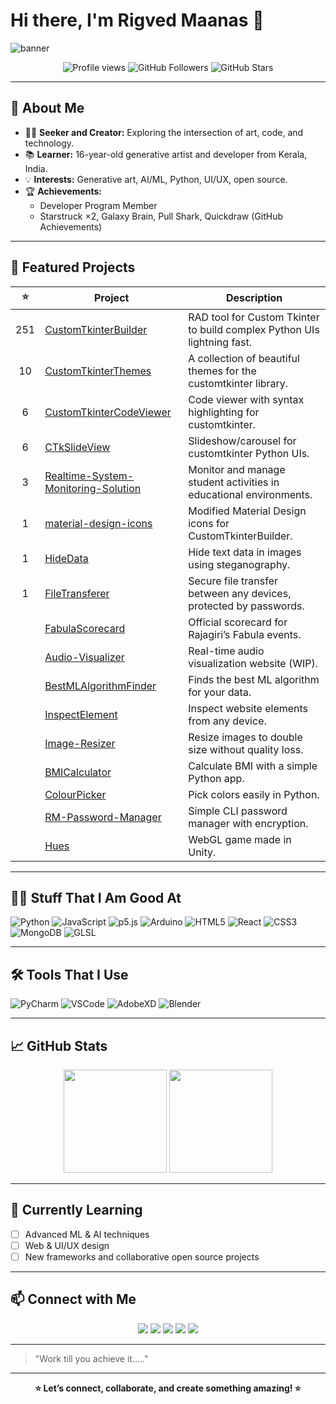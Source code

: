 # Hi there, I'm Rigved Maanas 👋

![banner](https://readme-typing-svg.demolab.com?font=Fira+Code&size=28&pause=1000&color=36BCF7&width=800&height=50&lines=Generative+Artist+%7C+Developer+%7C+Lifelong+Learner;Creating+Art+with+Code+from+Kerala%2C+India)

<p align="center">
  <img src="https://komarev.com/ghpvc/?username=rigvedmaanas&style=flat-square&color=36bcf7" alt="Profile views"/>
  <img src="https://img.shields.io/github/followers/rigvedmaanas?label=Followers&style=flat-square&color=36bcf7" alt="GitHub Followers"/>
  <img src="https://img.shields.io/github/stars/rigvedmaanas?label=Stars&style=flat-square&color=36bcf7" alt="GitHub Stars"/>
</p>

---

## 👋 About Me

- 🧑‍💻 **Seeker and Creator:** Exploring the intersection of art, code, and technology.
- 📚 **Learner:** 16-year-old generative artist and developer from Kerala, India.
- 💡 **Interests:** Generative art, AI/ML, Python, UI/UX, open source.
- 🏆 **Achievements:**  
  - Developer Program Member  
  - Starstruck ×2, Galaxy Brain, Pull Shark, Quickdraw (GitHub Achievements)

---

## 🚀 Featured Projects

| ⭐️ | Project | Description |
|:-:|---------|-------------|
| 251 | [CustomTkinterBuilder](https://github.com/rigvedmaanas/CustomTkinterBuilder) | RAD tool for Custom Tkinter to build complex Python UIs lightning fast. |
| 10 | [CustomTkinterThemes](https://github.com/rigvedmaanas/CustomTkinterThemes) | A collection of beautiful themes for the customtkinter library. |
| 6 | [CustomTkinterCodeViewer](https://github.com/rigvedmaanas/CustomTkinterCodeViewer) | Code viewer with syntax highlighting for customtkinter. |
| 6 | [CTkSlideView](https://github.com/rigvedmaanas/CTkSlideView) | Slideshow/carousel for customtkinter Python UIs. |
| 3 | [Realtime-System-Monitoring-Solution](https://github.com/rigvedmaanas/Realtime-System-Monitoring-Solution) | Monitor and manage student activities in educational environments. |
| 1 | [material-design-icons](https://github.com/rigvedmaanas/material-design-icons) | Modified Material Design icons for CustomTkinterBuilder. |
| 1 | [HideData](https://github.com/rigvedmaanas/HideData) | Hide text data in images using steganography. |
| 1 | [FileTransferer](https://github.com/rigvedmaanas/FileTransferer) | Secure file transfer between any devices, protected by passwords. |
|   | [FabulaScorecard](https://github.com/rigvedmaanas/FabulaScorecard) | Official scorecard for Rajagiri’s Fabula events. |
|   | [Audio-Visualizer](https://github.com/rigvedmaanas/Audio-Visualizer) | Real-time audio visualization website (WIP). |
|   | [BestMLAlgorithmFinder](https://github.com/rigvedmaanas/BestMLAlgorithmFinder) | Finds the best ML algorithm for your data. |
|   | [InspectElement](https://github.com/rigvedmaanas/InspectElement) | Inspect website elements from any device. |
|   | [Image-Resizer](https://github.com/rigvedmaanas/Image-Resizer) | Resize images to double size without quality loss. |
|   | [BMICalculator](https://github.com/rigvedmaanas/BMICalculator) | Calculate BMI with a simple Python app. |
|   | [ColourPicker](https://github.com/rigvedmaanas/ColourPicker) | Pick colors easily in Python. |
|   | [RM-Password-Manager](https://github.com/rigvedmaanas/RM-Password-Manager) | Simple CLI password manager with encryption. |
|   | [Hues](https://github.com/rigvedmaanas/Hues) | WebGL game made in Unity. |

---

## 🧑‍💻 Stuff That I Am Good At

![Python](https://img.shields.io/badge/-Python-3776AB?logo=python&logoColor=white&style=flat-square)
![JavaScript](https://img.shields.io/badge/-JavaScript-F7DF1E?logo=javascript&logoColor=black&style=flat-square)
![p5.js](https://img.shields.io/badge/-p5.js-ED225D?logo=p5.js&logoColor=white&style=flat-square)
![Arduino](https://img.shields.io/badge/-Arduino-00979D?logo=arduino&logoColor=white&style=flat-square)
![HTML5](https://img.shields.io/badge/-HTML5-E34F26?logo=html5&logoColor=white&style=flat-square)
![React](https://img.shields.io/badge/-React-61DAFB?logo=react&logoColor=black&style=flat-square)
![CSS3](https://img.shields.io/badge/-CSS3-1572B6?logo=css3&logoColor=white&style=flat-square)
![MongoDB](https://img.shields.io/badge/-MongoDB-47A248?logo=mongodb&logoColor=white&style=flat-square)
![GLSL](https://img.shields.io/badge/-GLSL-8B00FF?style=flat-square)

---

## 🛠️ Tools That I Use

![PyCharm](https://img.shields.io/badge/-PyCharm-000000?logo=pycharm&logoColor=white&style=flat-square)
![VSCode](https://img.shields.io/badge/-VS%20Code-007ACC?logo=visual-studio-code&logoColor=white&style=flat-square)
![AdobeXD](https://img.shields.io/badge/-Adobe%20XD-FF26BE?logo=adobexd&logoColor=white&style=flat-square)
![Blender](https://img.shields.io/badge/-Blender-F5792A?logo=blender&logoColor=white&style=flat-square)

---

## 📈 GitHub Stats

<p align="center">
  <img src="https://github-readme-stats.vercel.app/api?username=rigvedmaanas&show_icons=true&theme=tokyonight&hide_border=true" height="165">
  <img src="https://github-readme-stats.vercel.app/api/top-langs/?username=rigvedmaanas&layout=compact&theme=tokyonight&hide_border=true" height="165">
</p>


---

## 🌱 Currently Learning

- [ ] Advanced ML & AI techniques  
- [ ] Web & UI/UX design  
- [ ] New frameworks and collaborative open source projects

---

## 📫 Connect with Me

<p align="center">
  <a href="https://www.rigvedmaanas.com"><img src="https://img.shields.io/badge/-Website-36BCF7?style=flat-square&logo=Google-Chrome&logoColor=white"></a>
  <a href="https://twitter.com/RigvedMaanas"><img src="https://img.shields.io/badge/-Twitter-1DA1F2?style=flat-square&logo=twitter&logoColor=white"></a>
  <a href="https://www.linkedin.com/in/rigvedmaanas"><img src="https://img.shields.io/badge/-LinkedIn-0077B5?style=flat-square&logo=linkedin&logoColor=white"></a>
  <a href="mailto:rigved.maanas@gmail.com"><img src="https://img.shields.io/badge/-Email-D14836?style=flat-square&logo=gmail&logoColor=white"></a>
  <a href="https://linktr.ee/RigvedMaanas"><img src="https://img.shields.io/badge/-Linktree-43E660?style=flat-square&logo=linktree&logoColor=white"></a>
</p>

---

> "Work till you achieve it....."

---

<p align="center"><b>⭐️ Let’s connect, collaborate, and create something amazing! ⭐️</b></p>

